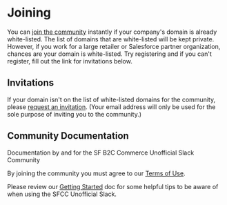 # Joining

You can [join the community](https://sfcc-unofficial.slack.com/) instantly if your company's domain is already white-listed. The list of domains that are white-listed will be kept private. However, if you work for a large retailer or Salesforce partner organization, chances are your domain is white-listed. Try registering and if you can't register, fill out the link for invitations below.

## Invitations

If your domain isn't on the list of white-listed domains for the community, please [request an invitation](https://docs.google.com/forms/d/e/1FAIpQLSdy875PlJuib35naCkr3-Frn2qtaSuuRgYezRSb2uBYkhXt7g/viewform). (Your email address will only be used for the sole purpose of inviting you to the community.)

## Community Documentation

Documentation by and for the SF B2C Commerce Unofficial Slack Community

By joining the community you must agree to our [Terms of Use](./terms-of-use.md).

Please review our [Getting Started](./getting-started.md) doc for some helpful tips to be aware of when using the SFCC Unofficial Slack.
